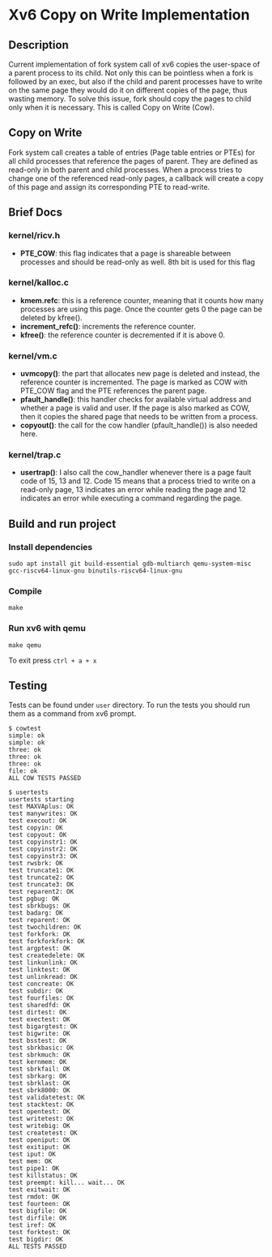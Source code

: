 # Xv6 Copy on Write Implementation

## Description
Current implementation of fork system call of xv6 copies the user-space of a parent process to its child. Not only this can be pointless when a fork is followed by an exec, but also if the child and parent processes have to write on the same page they would do it on different copies of the page, thus wasting memory. To solve this issue, fork should copy the pages to child only when it is necessary. This is called Copy on Write (Cow).

## Copy on Write
Fork system call creates a table of entries (Page table entries or PTEs) for all child processes that reference the pages of parent. They are defined as read-only in both parent and child processes. When a process tries to change one of the referenced read-only pages, a callback will create a copy of this page and assign its corresponding PTE to read-write.

## Brief Docs
### kernel/ricv.h
- **PTE_COW**: this flag indicates that a page is shareable between processes and should be read-only as well. 8th bit is used for this flag 
### kernel/kalloc.c
- **kmem.refc**: this is a reference counter, meaning that it counts how many processes are using this page. Once the counter gets 0 the page can be deleted by kfree().
- **increment_refc()**: increments the reference counter.
- **kfree()**: the reference counter is decremented if it is above 0.
### kernel/vm.c
- **uvmcopy()**: the part that allocates new page is deleted and instead, the reference counter is incremented. The page is marked as COW with PTE_COW flag and the PTE references the parent page.
- **pfault_handle()**: this handler checks for available virtual address and whether a page is valid and user. If the page is also marked as COW, then it copies the shared page that needs to be written from a process.
- **copyout()**: the call for the cow handler (pfault_handle()) is also needed here.
### kernel/trap.c
- **usertrap()**: I also call the cow_handler whenever there is a page fault code of 15, 13 and 12. Code 15 means that a process tried to write on a read-only page, 13 indicates an error while reading the page and 12 indicates an error while executing a command regarding the page.


## Build and run project
### Install dependencies
```
sudo apt install git build-essential gdb-multiarch qemu-system-misc gcc-riscv64-linux-gnu binutils-riscv64-linux-gnu
```

### Compile
```
make
```

### Run xv6 with qemu
```
make qemu
```
To exit press `ctrl + a + x`

## Testing
Tests can be found under `user` directory. To run the tests you should run them as a command from xv6 prompt.
```
$ cowtest
simple: ok
simple: ok
three: ok
three: ok
three: ok
file: ok
ALL COW TESTS PASSED

$ usertests
usertests starting
test MAXVAplus: OK
test manywrites: OK
test execout: OK
test copyin: OK
test copyout: OK
test copyinstr1: OK
test copyinstr2: OK
test copyinstr3: OK
test rwsbrk: OK
test truncate1: OK
test truncate2: OK
test truncate3: OK
test reparent2: OK
test pgbug: OK
test sbrkbugs: OK
test badarg: OK
test reparent: OK
test twochildren: OK
test forkfork: OK
test forkforkfork: OK
test argptest: OK
test createdelete: OK
test linkunlink: OK
test linktest: OK
test unlinkread: OK
test concreate: OK
test subdir: OK
test fourfiles: OK
test sharedfd: OK
test dirtest: OK
test exectest: OK
test bigargtest: OK
test bigwrite: OK
test bsstest: OK
test sbrkbasic: OK
test sbrkmuch: OK
test kernmem: OK
test sbrkfail: OK
test sbrkarg: OK
test sbrklast: OK
test sbrk8000: OK
test validatetest: OK
test stacktest: OK
test opentest: OK
test writetest: OK
test writebig: OK
test createtest: OK
test openiput: OK
test exitiput: OK
test iput: OK
test mem: OK
test pipe1: OK
test killstatus: OK
test preempt: kill... wait... OK
test exitwait: OK
test rmdot: OK
test fourteen: OK
test bigfile: OK
test dirfile: OK
test iref: OK
test forktest: OK
test bigdir: OK
ALL TESTS PASSED
```
